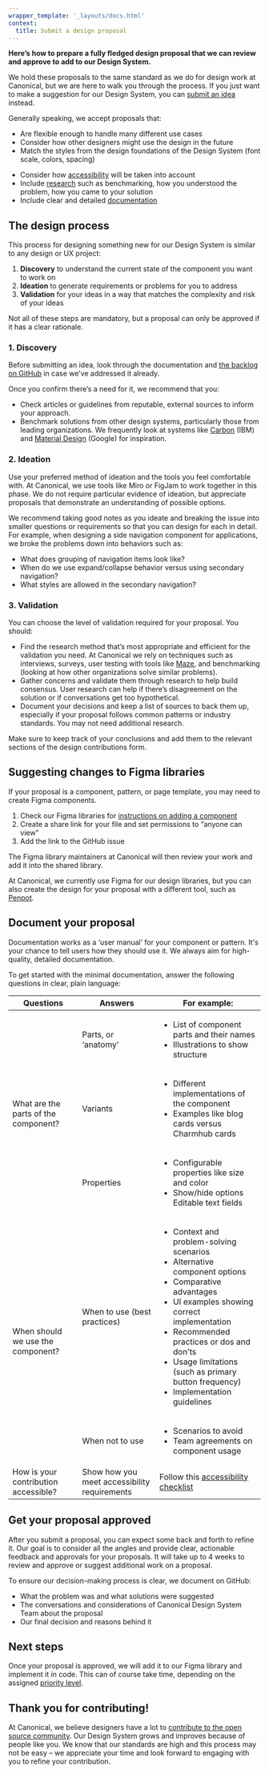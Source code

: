 ```yaml
---
wrapper_template: '_layouts/docs.html'
context:
  title: Submit a design proposal
---
```


**Here’s how to prepare a fully fledged design proposal that we can review and approve to add to our Design System.**

We hold these proposals to the same standard as we do for design work at Canonical, but we are here to walk you through the process. If you just want to make a suggestion for our Design System, you can [submit an idea](/docs/contribute/idea) instead.

Generally speaking, we accept proposals that:

- Are flexible enough to handle many different use cases
- Consider how other designers might use the design in the future
- Match the styles from the design foundations of the Design System (font scale, colors, spacing)
<!-- TODO revisit/replace Vanilla-specific references when ready to add contribution process for the new design system -->
- Consider how [accessibility](/accessibility) will be taken into account
- Include [research](#the-design-process) such as benchmarking, how you understood the problem, how you came to your solution
- Include clear and detailed [documentation](#document-your-proposal)

## The design process

This process for designing something new for our Design System is similar to any design or UX project:

1. **Discovery** to understand the current state of the component you want to work on
2. **Ideation** to generate requirements or problems for you to address
3. **Validation** for your ideas in a way that matches the complexity and risk of your ideas

Not all of these steps are mandatory, but a proposal can only be approved if it has a clear rationale.

### 1. Discovery

<!-- TODO revisit/replace Vanilla-specific references when ready to add contribution process for the new design system -->

Before submitting an idea, look through the documentation and [the backlog on GitHub](https://github.com/canonical/vanilla-framework/issues) in case we’ve addressed it already.

Once you confirm there’s a need for it, we recommend that you:

- Check articles or guidelines from reputable, external sources to inform your approach.
- Benchmark solutions from other design systems, particularly those from leading organizations. We frequently look at systems like [Carbon](https://carbondesignsystem.com/) (IBM) and [Material Design](https://material.io/) (Google) for inspiration.

### 2. Ideation

Use your preferred method of ideation and the tools you feel comfortable with. At Canonical, we use tools like Miro or FigJam to work together in this phase. We do not require particular evidence of ideation, but appreciate proposals that demonstrate an understanding of possible options.

We recommend taking good notes as you ideate and breaking the issue into smaller questions or requirements so that you can design for each in detail. For example, when designing a side navigation component for applications, we broke the problems down into behaviors such as:

- What does grouping of navigation items look like?
- When do we use expand/collapse behavior versus using secondary navigation?
- What styles are allowed in the secondary navigation?

### 3. Validation

You can choose the level of validation required for your proposal. You should:

- Find the research method that’s most appropriate and efficient for the validation you need. At Canonical we rely on techniques such as interviews, surveys, user testing with tools like [Maze](http://maze.com), and benchmarking (looking at how other organizations solve similar problems).
- Gather concerns and validate them through research to help build consensus. User research can help if there’s disagreement on the solution or if conversations get too hypothetical.
- Document your decisions and keep a list of sources to back them up, especially if your proposal follows common patterns or industry standards. You may not need additional research.

Make sure to keep track of your conclusions and add them to the relevant sections of the design contributions form.

## Suggesting changes to Figma libraries

If your proposal is a component, pattern, or page template, you may need to create Figma components.

1. Check our Figma libraries for [instructions on adding a component](https://www.figma.com/community/file/1435297834108003391)
2. Create a share link for your file and set permissions to “anyone can view”
3. Add the link to the GitHub issue

The Figma library maintainers at Canonical will then review your work and add it into the shared library.

At Canonical, we currently use Figma for our design libraries, but you can also create the design for your proposal with a different tool, such as [Penpot](https://penpot.app/).

## Document your proposal

Documentation works as a ‘user manual’ for your component or pattern. It's your chance to tell users how they should use it. We always aim for high-quality, detailed documentation.

To get started with the minimal documentation, answer the following questions in clear, plain language:

<!-- TODO revisit/replace Vanilla-specific references when ready to add contribution process for the new design system -->
<table>
  <thead>
  <tr>
    <th>Questions</th>
    <th>Answers</th>
    <th>For example:</th>
  </tr>
  </thead>
  <tbody>
    <tr>
      <td rowspan="3">What are the parts of the component?</td>
      <td>Parts, or ‘anatomy’</td>
      <td>
        <ul class="u-no-margin--bottom">
          <li>List of component parts and their names</li>
          <li>Illustrations to show structure</li>
        </ul>
      </td>
    </tr>
    <tr>
      <td>Variants</td>
      <td>
        <ul class="u-no-margin--bottom">
          <li>Different implementations of the component</li>
          <li>Examples like blog cards versus Charmhub cards</li>
        </ul>
      </td>
    </tr>
    <tr>
      <td>Properties</td>
      <td>
        <ul class="u-no-margin--bottom">
          <li>Configurable properties like size and color</li>
          <li>Show/hide options Editable text fields</li>
        </ul>
      </td>
    </tr>
    <tr>
      <td rowspan="2">When should we use the component?</td>
      <td>When to use (best practices)</td>
      <td>
        <ul class="u-no-margin--bottom">
          <li>Context and problem-solving scenarios</li>
          <li>Alternative component options</li>
          <li>Comparative advantages</li>
          <li>UI examples showing correct implementation</li>
          <li>Recommended practices or dos and don’ts</li>
          <li>Usage limitations (such as primary button frequency)</li>
          <li>Implementation guidelines</li>
        </ul>
      </td>
    </tr>
    <tr>
      <td>When not to use</td>
      <td>
        <ul class="u-no-margin--bottom">
          <li>Scenarios to avoid</li>
          <li>Team agreements on component usage</li>
        </ul>
      </td>
    </tr>
    <tr>
      <td>How is your contribution accessible?</td>
      <td>Show how you meet accessibility requirements</td>
      <td>Follow this <a href="/accessibility">accessibility checklist</a></td>
    </tr>
  </tbody>
</table>

## Get your proposal approved

After you submit a proposal, you can expect some back and forth to refine it. Our goal is to consider all the angles and provide clear, actionable feedback and approvals for your proposals. It will take up to 4 weeks to review and approve or suggest additional work on a proposal.

To ensure our decision-making process is clear, we document on GitHub:

- What the problem was and what solutions were suggested
- The conversations and considerations of Canonical Design System Team about the proposal
- Our final decision and reasons behind it

## Next steps

Once your proposal is approved, we will add it to our Figma library and implement it in code. This can of course take time, depending on the assigned [priority level](/docs/contribute/idea#how-we-assign-priority-levels).

## Thank you for contributing!

At Canonical, we believe designers have a lot to [contribute to the open source community](https://canonical.design/open-design). Our Design System grows and improves because of people like you. We know that our standards are high and this process may not be easy – we appreciate your time and look forward to engaging with you to refine your contribution.
